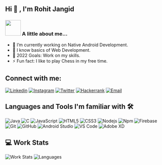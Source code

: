 ## Hi 👋 , I'm Rohit Jangid

### <img src="https://media3.giphy.com/media/GasKeLJHeOD4K50B7V/giphy.gif?cid=ecf05e47gre5hqmval2mytgllbn49cu0g5lbn6b3ujz8ejpk&rid=giphy.gif&ct=s" width="50"> A little about me...
- 🔭 I’m currently working on Native Android Development.
- 🌱 I know basics of Web Development.
- 🥅 2022 Goals: Work on my skills.
- ⚡ Fun fact: I like to play Chess in my free time.

## Connect with me:

[![Linkedin](https://img.shields.io/badge/LinkedIn-white.svg?style=for-the-badge&logo=linkedin&logoColor=blue)][linkedin]
[![Instagram](https://img.shields.io/badge/Instagram-white.svg?style=for-the-badge&logo=instagram)][instagram]
[![Twitter](https://img.shields.io/badge/Twitter-white.svg?style=for-the-badge&logo=twitter)][twitter]
[![Hackerrank](https://img.shields.io/badge/Hackerrank-white.svg?style=for-the-badge&logo=hackerrank)][hackerrank]
[![Email](https://img.shields.io/badge/Email-white?style=for-the-badge&logo=google-chat)](mailto:iamrohitjangid21@gmail.com)
<br />

## Languages and Tools I'm familiar with 🛠 

![Java](https://img.shields.io/badge/-Java-5B4638?style=flat-square&logo=java&logoColor=ffffff)
![C](https://img.shields.io/badge/-C++-000f00?style=flat-square&logo=c&logoColor=ffffff)
![JavaScript](https://img.shields.io/badge/-JavaScript-%23F7DF1C?style=flat-square&logo=javascript&logoColor=000000&labelColor=%23F7DF1C&color=%23F7DF1C)
![HTML5](https://img.shields.io/badge/-HTML5-%23E44D27?style=flat-square&logo=html5&logoColor=ffffff)
![CSS3](https://img.shields.io/badge/-CSS3-%231572B6?style=flat-square&logo=css3)
![Nodejs](https://img.shields.io/badge/-Nodejs-339933?style=flat-square&logo=Node.js&logoColor=ffffff)
![Npm](https://img.shields.io/badge/-npm-CB3837?style=flat-square&logo=npm)
![Firebase](https://img.shields.io/badge/-Firebase-FFCA28?style=flat-square&logo=firebase&logoColor=ffffff)
![Git](https://img.shields.io/badge/-Git-%23F05032?style=flat-square&logo=git&logoColor=%23ffffff)
![GitHub](https://img.shields.io/badge/-GitHub-181717?style=flat-square&logo=github)
![Android Studio](https://img.shields.io/badge/-AndroidStudio-2C2255?style=flat-square&logo=android&logoColor=ffffff)
![VS Code](https://img.shields.io/badge/-VS%20Code-007ACC?style=flat-square&logo=visual-studio-code&logoColor=ffffff)
![Adobe XD](https://img.shields.io/badge/-Adobe%20XD-CB3837?style=flat-square&logo=adobe-xd&logoColor=ffffff)

## 💻 Work Stats

![Work Stats](https://github-readme-stats.vercel.app/api?username=rohfl&show_icons=true&hide_border=true&count_private=true)
![Languages](https://github-readme-stats-eight-theta.vercel.app/api/top-langs/?username=rohfl&layout=compact&langs_count=8)

[github]: https://github.com/rohfl
[twitter]: https://twitter.com/iamrohit21
[instagram]: https://instagram.com/rohfl
[linkedin]: https://linkedin.com/in/iamrohit21
[hackerrank]: https://hackerrank.com/rohfl

